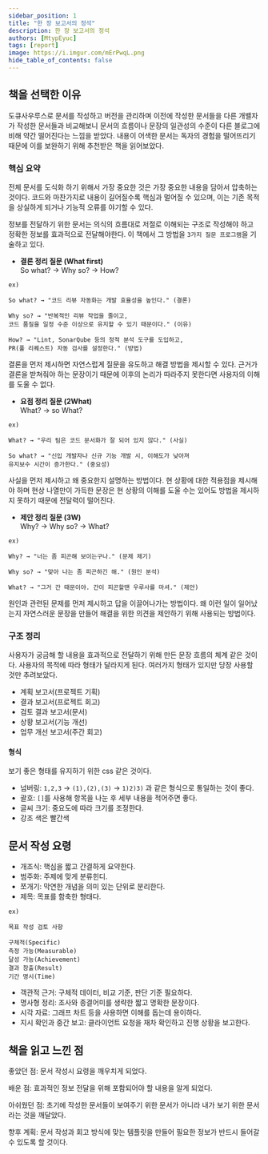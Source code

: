 ```yaml
---
sidebar_position: 1
title: "한 장 보고서의 정석"
description: 한 장 보고서의 정석
authors: [MtypEyuc]
tags: [report]
image: https://i.imgur.com/mErPwqL.png
hide_table_of_contents: false
---
```


## 책을 선택한 이유
도큐사우루스로 문서를 작성하고 버전을 관리하며 이전에 작성한 문서들을 다른 개밸자가 작성한 문서들과 비교해보니 
문서의 흐름이나 문장의 일관성의 수준이 다른 블로그에 비해 약간 떨어진다는 느낌을 받았다.
내용이 어색한 문서는 독자의 경험을 떨어뜨리기 때문에 이를 보완하기 위해 추천받은 책을 읽어보았다.

### 핵심 요약
전체 문서를 도식화 하기 위해서 가장 중요한 것은 가장 중요한 내용을 담아서 압축하는 것이다. 코드와 마찬가지로 내용이 길어질수록 핵심과 멀어질 수 있으며, 이는 기존 목적을 상실하게 되거나 기능적 오류를 야기할 수 있다.

정보를 전달하기 위한 문서는 의식의 흐름대로 저절로 이해되는 구조로 작성해야 하고 정확한 정보를 효과적으로 전달해야한다. 이 책에서 그 방법을 `3가지 질문 프로그램`을 기술하고 있다.

- **결론 정리 질문  (What first)**  
 So what? → Why so? → How?
```
ex) 

So what? → "코드 리뷰 자동화는 개발 효율성을 높인다." (결론)

Why so? → "반복적인 리뷰 작업을 줄이고, 
코드 품질을 일정 수준 이상으로 유지할 수 있기 때문이다." (이유)

How? → "Lint, SonarQube 등의 정적 분석 도구를 도입하고, 
PR(풀 리퀘스트) 자동 검사를 설정한다." (방법)
```
결론을 먼저 제시하면 자연스럽게 질문을 유도하고 해결 방법을 제시할 수 있다. 근거가 결론을 받쳐줘야 하는 문장이기 때문에 이후의 논리가 따라주지 못한다면 사용자의 이해를 도울 수 없다.
- **요점 정리 질문  (2What)**  
What? → so What?
```
ex)

What? → "우리 팀은 코드 문서화가 잘 되어 있지 않다." (사실)

So what? → "신입 개발자나 신규 기능 개발 시, 이해도가 낮아져
유지보수 시간이 증가한다." (중요성)
```
사실을 먼저 제시하고 왜 중요한지 설명하는 방법이다. 현 상황에 대한 적용점을 제시해야 하며 현상 나열만이 가득한 문장은 현 상황의 이해를 도울 수는 있어도 방법을 제시하지 못하기 때문에 전달력이 떨어진다. 
- **제안 정리 질문  (3W)**  
Why? → Why so? → What?
```
ex)

Why? → "너는 좀 피곤해 보이는구나." (문제 제기)

Why so? → "맞아 나는 좀 피곤하긴 해." (원인 분석)

What? → "그거 간 때문이야. 간이 피곤할땐 우루사를 마셔." (제안)
```

원인과 관련된 문제를 먼저 제시하고 답을 이끌어나가는 방법이다. 왜 이런 일이 일어났는지 자연스러운 문장을 만들어 해결을 위한 의견을 제안하기 위해 사용되는 방법이다.

### 구조 정리
사용자가 궁금해 할 내용을 효과적으로 전달하기 위해 만든 문장 흐름의 체계 같은 것이다. 사용자의 목적에 따라 형태가 달라지게 된다.
여러가지 형태가 있지만 당장 사용할 것만 추려보았다.

- 계획 보고서(프로젝트 기획)
- 결과 보고서(프로젝트 회고)
- 검토 결과 보고서(문서)
- 상황 보고서(기능 개선)
- 업무 개선 보고서(주간 회고)  

#### 형식
보기 좋은 형태를 유지하기 위한 css 같은 것이다.
- 넘버링: `1,2,3` → `(1),(2),(3)` → `1)2)3)` 과 같은 형식으로 통일하는 것이 좋다.
- 괄호: `[]`를 사용해 항목을 나눈 후 세부 내용을 적어주면 좋다.
- 글씨 크기: 중요도에 따라 크기를 조정한다.
- 강조 색은 빨간색

## 문서 작성 요령
- 개조식: 핵심을 짧고 간결하게 요약한다.
- 범주화: 주제에 맞게 분류힌디.
- 쪼개기: 막연한 개념을 의미 있는 단위로 분리한다.
- 제목: 목표를 함축한 형태다. 
```
ex) 

목표 작성 검토 사항

구체적(Specific)
측정 가능(Measurable)
달성 가능(Achievement)
결과 창출(Result)
기간 명시(Time)
```
- 객관적 근거: 구체적 데이터, 비교 기준, 판단 기준 필요하다.
- 명사형 정리: 조사와 종결어미를 생략한 짧고 명확한 문장이다.
- 시각 자료: 그래프 차트 등을 사용하면 이해를 돕는데 용이하다.
- 지시 확인과 중간 보고: 클라이언트 요청을 재차 확인하고 진행 상황을 보고한다. 

## 책을 읽고 느낀 점

좋았던 점: 문서 작성시 요령을 깨우치게 되었다.

배운 점: 효과적인 정보 전달을 위해 포함되어야 할 내용을 알게 되었다.

아쉬웠던 점: 초기에 작성한 문서들이 보여주기 위한 문서가 아니라 내가 보기 위한 문서라는 것을 깨달았다.

향후 계획: 문서 작성과 회고 방식에 맞는 템플릿을 만들어 필요한 정보가 반드시 들어갈 수 있도록 할 것이다.



